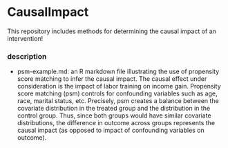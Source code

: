 # CausalImpact
This repository includes methods for determining the causal impact of an intervention!

### description
  * psm-example.md: an R markdown file illustrating the use of propensity score matching to infer the causal impact.
  The causal effect under consideration is the impact of labor training on income gain.
  Propensity score matching (psm) controls for confounding variables such as age, race, marital status, etc.
  Precisely, psm creates a balance between the covariate distribution in the treated group and the distribution in the control group.
  Thus, since both groups would have similar covariate distributions, the difference in outcome across groups represents the causal impact (as opposed to impact of confounding variables on outcome).
